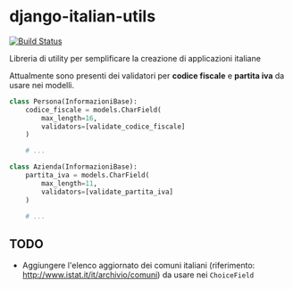 # django-italian-utils

[![Build Status](https://travis-ci.org/facciocose/django-italian-utils.svg?branch=master)](https://travis-ci.org/facciocose/django-italian-utils)

Libreria di utility per semplificare la creazione di applicazioni italiane

Attualmente sono presenti dei validatori per **codice fiscale** e **partita iva** da usare nei modelli.
```python
class Persona(InformazioniBase):
    codice_fiscale = models.CharField(
        max_length=16,
        validators=[validate_codice_fiscale]
    )

    # ...

class Azienda(InformazioniBase):
    partita_iva = models.CharField(
        max_length=11,
        validators=[validate_partita_iva]
    )

    # ...
```

## TODO

- Aggiungere l'elenco aggiornato dei comuni italiani (riferimento: http://www.istat.it/it/archivio/comuni) da usare nei `ChoiceField`